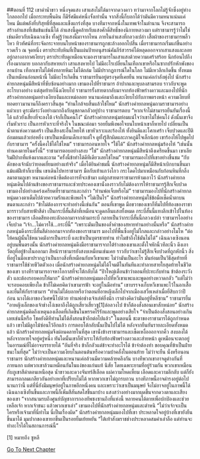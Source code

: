##ตอนที่ 112 เขาดำน้ำขาว หนึ่งจุดแสง
เสาแสงไม่ได้มาจากดวงดาว ทว่ามาจากโลกไม่รู้จักซึ่งอยู่ห่างไกลออกไป เมื่อกระทบพื้นดิน ก็มีรัศมีแค่หนึ่งจั้งเท่านั้น จากสิ่งนี้ก็บอกได้ว่ามันมีความหนาแน่นแค่ไหน
มีแต่พลังที่บริสุทธิ์ที่สุดและแข็งแกร่งที่สุด บางทีมาจากหนึ่งในเทพเจ้าในตำนาน จึงจะสามารถสร้างลำแสงที่เข้มข้นเช่นนี้ได้
ลำแสงนี้ดูคล้ายกับแสงศักดิ์สิทธิ์ของนิกายหลวงมา แต่ราชามารรู้ว่าไม่ใช่ เช่นเดียวกับเฉินฉางเซิง ทั้งคู่รู้ว่าแสงนี้มาจากไหน
ภายในลำแสงที่กลวงเปล่า เสื้อผ้าของราชามารพลิ้วไหว ทิวทัศน์ที่กระจัดกระจายบนใบหน้าของราชามารถูกชะล้างออกไปสิ้น เมื่อราชามารถเริ่มแก่ขึ้นอย่างรวดเร็ว
ณ จุดหนึ่ง ตราประทับหินที่เป็นแผ่นป้ายอนุสรณ์คัมภีร์สวรรค์ได้หลุดออกจากเสาแสงและลอยอยู่กลางอากาศเงียบๆ
ตราประทับดูเหมือนจะมองราชามารในเสาแสงด้วยความเศร้าสร้อย นึกย้อนไปถึงเรื่องมากมาย บอกลากับสหายเก่า
เสาแสงหายไป
ไม่มีอะไรเปลี่ยนในเทือกเขาหรือในซากปรักหักพังของลานบ้าน เทือกเขาไม่ได้พังทลายหิมะไม่ได้ถล่ม ไม่มีปรากฏการณ์ใดในโลก ไม่มีเหวลึกเกิดขึ้น ทั้งหมดเป็นเหมือนก่อนหน้านี้ ไม่มีอะไรเกิดขึ้น
ราชามารยืนอยู่ตรงจุดที่เคยยืน
หนานเค่อกำลังพุ่งไป
นักสร้างค่ายกลหนุ่มมีสีหน้าที่ซับซ้อนอย่างมาก
เขามองไปที่ราชามาร อ้าปากและหุบลงสามรอบ ราวกับจะพูดอะไรบางอย่าง แต่สุดท้ายก็นิ่งเงียบไป
ราชามารรั้งสายตากลับมาจากท้องฟ้าพร่างดาวและมองไปที่นักสร้างค่ายกลหนุ่มอย่างเงียบงันและเหม่อลอย
หนานเค่อมาถึงและเงียบไปกับภาพตรงหน้า
ความเงียบที่ทอดยาวมานานก็ถึงคราวสิ้นสุด
“ท่านใกล้จบสิ้นแล้วใช่ไหม”
นักสร้างค่ายกลหนุ่มถามราชามารอย่างแผ่วเบา ดูระมัดระวังอย่างมากถึงกับดูขลาดกลัวอยู่บ้าง
ราชามารตอบ “หากเจ้าไม่สามารถยืนยันเรื่องนี้ได้ แล้วยังเสี่ยงที่จะลงใต้ เจ้าก็เป็นคนโง่”
นักสร้างค่ายกลหนุ่มย่อมแน่ใจว่าเขาไม่ใช่คนโง่ ดังนั้นเขาจึงเริ่มหัวเราะ
เป็นการหัวเราะที่จริงใจ
ในขณะต่อมา รอยยิ้มพึงพอใจบนใบหน้าเขาก็หายไป เปลี่ยนเป็นน้ำตาแห่งความเศร้า
เป็นเสียงสะอื้นโหยไห้
เขาหัวเราะและร้องไห้ ทั้งยินดีและโศกเศร้า เจ็บปวดและปีติ ถ่อมตนแล้วเย่อหยิ่ง
เขาเป็นเหมือนเด็กเอาแต่ใจ ดูทั้งรู้สึกผิดและภาคภูมิใจเล็กน้อย เขาร้องไห้ไปพูดไปกับราชามาร “ครั้งนี้คงใช้ได้ใช่ไหม”
ราชามารถอนหายใจ “ใช้ได้”
นักสร้างค่ายกลหนุ่มร้องไห้ “เช่นนั้นท่านคงตายในครั้งนี้”
ราชามารตอบอย่างสงบ “ใช่”
นักสร้างค่ายกลหนุ่มมีสีหน้าตึงเครียดขึ้นมา เขาเลียริมฝีปากที่แห้งผากและถาม “ครั้งนี้ข้าทำได้ดีทีเดียวเลยใช่ไหม”
ราชามารมองไปที่เขาอย่างชื่นชม “กับดักของเจ้านับว่ายอดเยี่ยมอย่างแท้จริง”
เมื่อได้ยินคำชมนี้ นักสร้างค่ายกลหนุ่มก็มีสีหน้าเบิกบานขึ้นมา แม้แต่ฝีเท้าก็เบาขึ้น
เขาเดินไปหาราชามาร มือกับเท้าแกว่งไกว กระโดดไปมาเหมือนกับก้อนหินที่กลิ้งลมาตามภูเขา
หนานเค่อหน้าซีดต้องการที่จะเข้ามา แต่ถูกสายตาราชามารห้ามเอาไว้
นักสร้างค่ายกลหนุ่มเดินไปด้านข้างของราชามารและช่วยประคองเขานั่งลงราวกับไม่ต้องการให้ราชามารรู้สึกเจ็บปวด
เขามองไปอย่างเคร่งเครียดที่ราชามารและกล่าว “ท่านพ่อเจ็บหรือไม่”
ราชามารมองไปที่นักสร้างค่ายกลหนุ่มดวงตาเต็มไปด้วยความรักและพึงพอใจ “ไม่เป็นไร”
นักสร้างค่ายกลหนุ่มใช้ข้อมือเช็ดน้ำตาบนขนตาและกล่าว “ข้าไม่ต้องการจะทำอย่างนี้เช่นกัน”
ตอนที่เขาพูด มือขวาของเขาก็ทิ่มไปที่ท้องของราชามารราวกับสายฟ้าสีดำ เป็นกระบี่สั้นสีดำที่เหมือนจะดูดกลืนแสงทั้งหมด
กระบี่สั้นนี้แทงลึกเข้าไปในท้องของราชามาร เลือดสีทองทะลักออกมาจากด้ามกระบี่
กลายเป็นว่ากระบี่สั้นนี้กลวงเปล่า
ราชามารไออย่างเจ็บปวด “เจ้า...ไม่ควรใช้...กระบี่นี้”
“เพราะมันเป็นของล้ำค่าของสหายท่านอย่างนั้นหรือ” นักสร้างค่ายกลหนุ่มดึงกระบี่สั้นสีดำออกมาจากท้องของราชามาร มองไปที่พื้นซึ่งอยู่ไม่ไกลและกล่าวอย่างโมโห “ต่อให้คนผู้นั้นใช้หนวดมังกรเป็นกระบี่ และข้าเป็นบุตรชายท่าน ทำไมข้าถึงใช้มันไม่ได้”
เฉินฉางเซิงนอนอยู่บนพื้นตรงนั้น
นักสร้างค่ายกลหนุ่มดึงมือราชามารจากใต้ร่างของเขาและตั้งใจหักนิ้วทีละนิ้ว ดึงเอาวัตถุที่อยู่ข้างในออกมา
สีหน้าราชามารยังสงบเหมือนเช่นเคย ราวกับว่าเขาไม่รู้สึกเจ็บปวดที่ถูกหักนิ้ว
สิ่งที่อยู่ในมือเขาปรากฏว่าเป็นบางสิ่งที่เหมือนกับหวีเขาแพะ ไม่ว่ามันเป็นอะไร มันย่อมเป็นวิธีสุดท้ายที่ราชามารใช้ช่วยชีวิตตัวเอง
เมื่อนักสร้างค่ายกลหนุ่มไม่ได้โจมตีในทันทีและทำลายสายใยสุดท้ายในชีวิตของเขา บางทีราชามารอาจหาโอกาสที่จะโต้กลับได้
“ป้าใหญ่เตือนข้าว่าตอนที่ปะทะกับท่าน ข้าต้องระวังตัว และต้องรอบคอบให้มาก”
นักสร้างค่ายกลหนุ่มมองไปที่หวีเขาแพะและพูดอย่างหวาดกลัว “แต่ไม่ว่าจะรอบคอบเพียงใด ข้าก็ไม่เคยคิดว่าเขามารฟ้า จะอยู่ในมือท่าน”
เขาบรรจงเก็บหวีเขาแพะไว้ในอกเสื้อและยิ้มให้กับราชามาร “ท่านไม่ได้บอกหรือว่าตอนที่อาหญิงเล็กไปจากเมืองเสวี่ยเหล่าเมื่อยี่สิบกว่าปีก่อน นางได้เอาของวิเศษนี้ไปด้วย ท่านพ่อช่างเจ้าเล่ห์ยิ่งนัก เราต่างคิดว่ามันอยู่ที่หลีซาน”
ราชามารยิ้ม “อาหญิงเล็กของเจ้าช่างโง่เขลาถึงได้ถูกเสี่ยวเสี่ยวซู[1]ล่อลวงไป ข้าก็ต้องสั่งสอนเขาสักหน่อย”
นักสร้างค่ายกลหนุ่มคิดถึงเหตุนองเลือดที่เกิดขึ้นในพรรคไร้รักและพูดอย่างเสียใจ “จำเป็นต้องสั่งสอนอย่างเกินเลยเช่นนี้หรือ โชคยังดีทีท่านไม่ได้สั่งสอนข้าอีกต่อไปแล้ว”
ในตอนนี้ ชะตาของราชามารได้ถูกกำหนดแล้ว เขาไม่มีลูกไม้ซ่อนไว้อีกแล้ว การตอบโต้กลับนั้นเป็นไปไม่ได้
หลังจากยืนยันรายละเอียดทั้งหมดแล้ว นักสร้างค่ายกลหนุ่มจึงผ่อนคลายในที่สุด เขานั่งข้างราชามารและเช็ดเหงื่อออกจากคิ้ว สงบลงได้หลังจากหายใจอยู่ครู่หนึ่ง ทันใดนั้นเขาก็หัวเราะให้กับท้องฟ้าพร่างดาวและส่ายหน้า ดูเหมือนจะตกอยู่ในอารมณ์ที่ไม่อาจบรรยายได้
“อันที่จริง ข้าก็กลัวแต่ข้าจะทำอะไรได้ ข้าจำต้องทำ ขอบคุณที่ข้าเป็นฝ่ายชนะในที่สุด”
ไม่ว่าจะเป็นความเงียบในตอนต้นหรือความบ้าคลั่งในตอนท้าย ไม่ว่าจะยืน นั่งหรือนอน ราชามาร นักสร้างค่ายกลหนุ่มและหนานเค่อล้วนมีความคล้ายคลึงกัน บางทีพวกเขาอาจดูต่างกันที่ภายนอก แต่พวกเขาล้วนเหมือนกันในแง่ของแก่นแท้ นิสัย โดยเฉพาะยามที่อยู่ร่วมกัน
พวกเขาเหมือนกับภูเขาสีดำตอนเหนือสุด น้ำขาวและดวงจันทร์สีเลือด แผ่ความโหดเหี้ยม เลือดและความลึกลับ แต่ก็ยังสามารถกลมเกลียวกันอย่างหาที่เปรียบไม่ได้
หากพวกเขาไม่ถูกรบกวน บางทีภาพนี้อาจดำรงอยู่ต่อไปนานกว่านี้ แต่ที่นี่ยังมีมนุษย์อยู่ในภาพอีกหนึ่งคน
และเพราะว่าเขาเป็นมนุษย์ จึงไม่อาจอยู่ในภาพนี้ได้
เฉินฉางเซิงยืนขึ้นและภาพนี้ก็เพิ่มสีสันสดใสขึ้นมาบ้าง
แสงสว่างอย่างมากผุดขึ้นจากดวงตาและเสียงของเขา
“จากสนามรบถึงศูนย์บัญชาการกองทัพซงซานถึงที่แห่งนี้ หลายคนได้ตายเพื่อปกป้องและช่วยเหลือเจ้า หากเจ้าชนะ แล้วพวกเขาเล่า”
เขามองไปที่นักสร้างค่ายกลหนุ่มและตำหนิ “ไม่ว่าเจ้าจะเป็นใครหรือเจ้ามาที่นี่ทำไม นี่เป็นเรื่องผิด”
นักสร้างค่ายกลหนุ่มมองไปที่เขา ประหลาดใจอยู่บ้างที่เขายังยืนขึ้นมาได้ มุมปากของเขายกขึ้นเป็นรอยยิ้มเย้ยหยัน
“ใต้เท้าสังฆราชช่างประหลาดสมคำเล่าลือ แต่ท่านจะทำอะไรได้ในสถานการณ์นี้”

[1] หมายถึง ซูหลี


[Go To Next Chapter]( ./785.md)